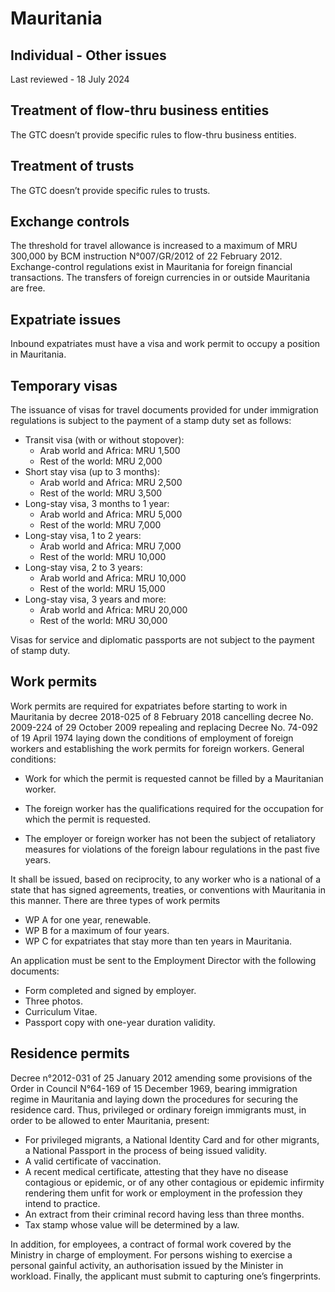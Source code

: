 # Mauritania
## Individual - Other issues
Last reviewed - 18 July 2024
## Treatment of flow-thru business entities
The GTC doesn’t provide specific rules to flow-thru business entities.
## Treatment of trusts
The GTC doesn’t provide specific rules to trusts.
## Exchange controls
The threshold for travel allowance is increased to a maximum of MRU 300,000 by BCM instruction N°007/GR/2012 of 22 February 2012.
Exchange-control regulations exist in Mauritania for foreign financial transactions. The transfers of foreign currencies in or outside Mauritania are free.
## Expatriate issues
Inbound expatriates must have a visa and work permit to occupy a position in Mauritania.
## Temporary visas
The issuance of visas for travel documents provided for under immigration regulations is subject to the payment of a stamp duty set as follows:
  * Transit visa (with or without stopover):
    * Arab world and Africa: MRU 1,500
    * Rest of the world: MRU 2,000
  * Short stay visa (up to 3 months):
    * Arab world and Africa: MRU 2,500
    * Rest of the world: MRU 3,500
  * Long-stay visa, 3 months to 1 year:
    * Arab world and Africa: MRU 5,000
    * Rest of the world: MRU 7,000
  * Long-stay visa, 1 to 2 years:
    * Arab world and Africa: MRU 7,000
    * Rest of the world: MRU 10,000
  * Long-stay visa, 2 to 3 years:
    * Arab world and Africa: MRU 10,000
    * Rest of the world: MRU 15,000
  * Long-stay visa, 3 years and more:
    * Arab world and Africa: MRU 20,000
    * Rest of the world: MRU 30,000


Visas for service and diplomatic passports are not subject to the payment of stamp duty.
## Work permits
Work permits are required for expatriates before starting to work in Mauritania by decree 2018-025 of 8 February 2018 cancelling decree No. 2009-224 of 29 October 2009 repealing and replacing Decree No. 74-092 of 19 April 1974 laying down the conditions of employment of foreign workers and establishing the work permits for foreign workers.
General conditions:
  * Work for which the permit is requested cannot be filled by a Mauritanian worker.
  * The foreign worker has the qualifications required for the occupation for which the permit is requested.


  * The employer or foreign worker has not been the subject of retaliatory measures for violations of the foreign labour regulations in the past five years.


It shall be issued, based on reciprocity, to any worker who is a national of a state that has signed agreements, treaties, or conventions with Mauritania in this manner.
There are three types of work permits
  * WP A for one year, renewable.
  * WP B for a maximum of four years.
  * WP C for expatriates that stay more than ten years in Mauritania.


An application must be sent to the Employment Director with the following documents:
  * Form completed and signed by employer.
  * Three photos.
  * Curriculum Vitae.
  * Passport copy with one-year duration validity.


## Residence permits
Decree n°2012-031 of 25 January 2012 amending some provisions of the Order in Council N°64-169 of 15 December 1969, bearing immigration regime in Mauritania and laying down the procedures for securing the residence card.
Thus, privileged or ordinary foreign immigrants must, in order to be allowed to enter Mauritania, present:
  * For privileged migrants, a National Identity Card and for other migrants, a National Passport in the process of being issued validity.
  * A valid certificate of vaccination.
  * A recent medical certificate, attesting that they have no disease contagious or epidemic, or of any other contagious or epidemic infirmity rendering them unfit for work or employment in the profession they intend to practice.
  * An extract from their criminal record having less than three months.
  * Tax stamp whose value will be determined by a law.


In addition, for employees, a contract of formal work covered by the Ministry in charge of employment.
For persons wishing to exercise a personal gainful activity, an authorisation issued by the Minister in workload.
Finally, the applicant must submit to capturing one’s fingerprints.
